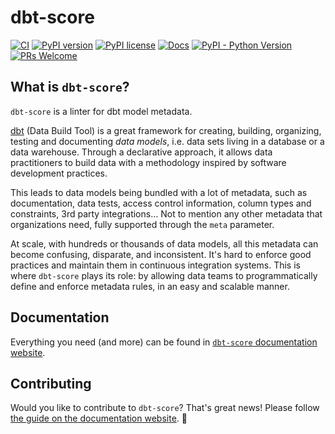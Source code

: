 # dbt-score

[![CI](https://github.com/PicnicSupermarket/dbt-score/actions/workflows/ci.yml/badge.svg)](https://github.com/PicnicSupermarket/dbt-score/actions)
[![PyPI version](https://img.shields.io/pypi/v/dbt-score.svg)](https://pypi.python.org/pypi/dbt-score/)
[![PyPI license](https://img.shields.io/pypi/l/dbt-score.svg)](https://pypi.python.org/pypi/dbt-score/)
[![Docs](https://img.shields.io/badge/Docs-mkdocs-blue)](https://dbt-score.picnic.tech/)
[![PyPI - Python Version](https://img.shields.io/pypi/pyversions/dbt-score.svg)](https://pypi.org/project/dbt-score)
[![PRs Welcome](https://img.shields.io/badge/PRs-welcome-brightgreen.svg)](https://makeapullrequest.com)

## What is `dbt-score`?

`dbt-score` is a linter for dbt model metadata.

[dbt](https://getdbt.com/) (Data Build Tool) is a great framework for creating,
building, organizing, testing and documenting _data models_, i.e. data sets
living in a database or a data warehouse. Through a declarative approach, it
allows data practitioners to build data with a methodology inspired by software
development practices.

This leads to data models being bundled with a lot of metadata, such as
documentation, data tests, access control information, column types and
constraints, 3rd party integrations... Not to mention any other metadata that
organizations need, fully supported through the `meta` parameter.

At scale, with hundreds or thousands of data models, all this metadata can
become confusing, disparate, and inconsistent. It's hard to enforce good
practices and maintain them in continuous integration systems. This is where
`dbt-score` plays its role: by allowing data teams to programmatically define
and enforce metadata rules, in an easy and scalable manner.

## Documentation

Everything you need (and more) can be found in
[`dbt-score` documentation website](https://dbt-score.picnic.tech/).

## Contributing

Would you like to contribute to `dbt-score`? That's great news! Please follow
[the guide on the documentation website](https://dbt-score.picnic.tech/contributors_guide).
🚀

